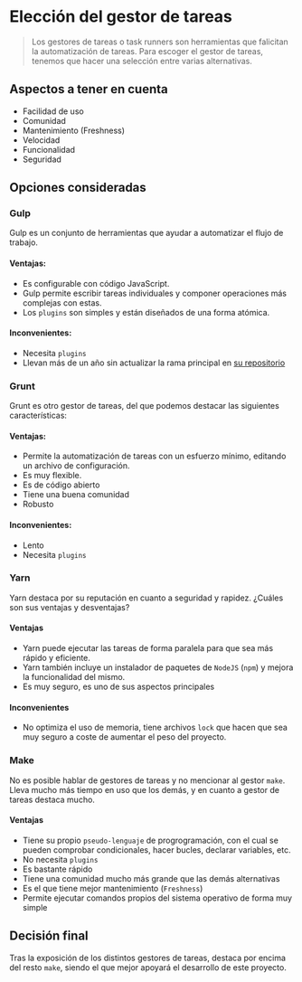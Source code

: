 # Elección del gestor de tareas
> Los gestores de tareas o task runners son herramientas que falicitan la automatización de tareas. Para escoger el gestor de tareas, tenemos que hacer una selección entre varias alternativas.

## Aspectos a tener en cuenta

* Facilidad de uso
* Comunidad
* Mantenimiento (Freshness)
* Velocidad
* Funcionalidad
* Seguridad

## Opciones consideradas

### Gulp

Gulp es un conjunto de herramientas que ayudar a automatizar el flujo de trabajo.

#### Ventajas:

* Es configurable con código JavaScript.
* Gulp permite escribir tareas individuales y componer operaciones más complejas con estas.
* Los `plugins` son simples y están diseñados de una forma atómica.

#### Inconvenientes:

* Necesita `plugins`
* Llevan más de un año sin actualizar la rama principal en [su repositorio](https://github.com/gulpjs/gulp)

### Grunt

Grunt es otro gestor de tareas, del que podemos destacar las siguientes características:

#### Ventajas:

* Permite la automatización de tareas con un esfuerzo mínimo, editando un archivo de configuración.
* Es muy flexible.
* Es de código abierto
* Tiene una buena comunidad
* Robusto

#### Inconvenientes:

* Lento
* Necesita `plugins`

### Yarn

Yarn destaca por su reputación en cuanto a seguridad y rapidez. ¿Cuáles son sus ventajas y desventajas?

#### Ventajas

* Yarn puede ejecutar las tareas de forma paralela para que sea más rápido y eficiente.
* Yarn también incluye un instalador de paquetes de `NodeJS` (`npm`) y mejora la funcionalidad del mismo.
* Es muy seguro, es uno de sus aspectos principales

#### Inconvenientes

* No optimiza el uso de memoria, tiene archivos `lock` que hacen que sea muy seguro a coste de aumentar el peso del proyecto.


### Make

No es posible hablar de gestores de tareas y no mencionar al gestor `make`. Lleva mucho más tiempo en uso que los demás, y en cuanto a gestor de tareas destaca mucho.

#### Ventajas

* Tiene su propio `pseudo-lenguaje` de progrogramación, con el cual se pueden comprobar condicionales, hacer bucles, declarar variables, etc. 
* No necesita `plugins`
* Es bastante rápido
* Tiene una comunidad mucho más grande que las demás alternativas
* Es el que tiene mejor mantenimiento (`Freshness`)
* Permite ejecutar comandos propios del sistema operativo de forma muy simple


## Decisión final

Tras la exposición de los distintos gestores de tareas, destaca por encima del resto `make`, siendo el que mejor apoyará el desarrollo de este proyecto.
